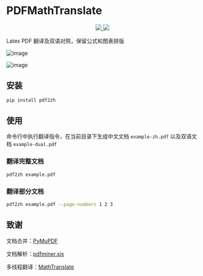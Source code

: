 # PDFMathTranslate

<p align="center">
  <!-- PyPI -->
  <a href="https://pypi.org/project/pdf2zh/">
    <img src="https://img.shields.io/pypi/v/pdf2zh"/>
  </a>
  <!-- License -->
  <a href="./LICENSE">
    <img src="https://img.shields.io/github/license/Byaidu/PDFMathTranslate"/>
  </a>
</p>

Latex PDF 翻译及双语对照，保留公式和图表排版

![image](https://github.com/user-attachments/assets/57e1cde6-c647-4af8-8f8f-587a40050dde)

![image](https://github.com/user-attachments/assets/25086601-c90a-40e3-bf30-1556f2f919ec)


## 安装

```bash
pip install pdf2zh
```

## 使用

命令行中执行翻译指令，在当前目录下生成中文文档 `example-zh.pdf` 以及双语文档 `example-dual.pdf` 

### 翻译完整文档

```bash
pdf2zh example.pdf
```

### 翻译部分文档

```bash
pdf2zh example.pdf --page-numbers 1 2 3
```

## 致谢

文档合并：[PyMuPDF](https://github.com/pymupdf/PyMuPDF)

文档解析：[pdfminer.six](https://github.com/pdfminer/pdfminer.six)

多线程翻译：[MathTranslate](https://github.com/SUSYUSTC/MathTranslate)

